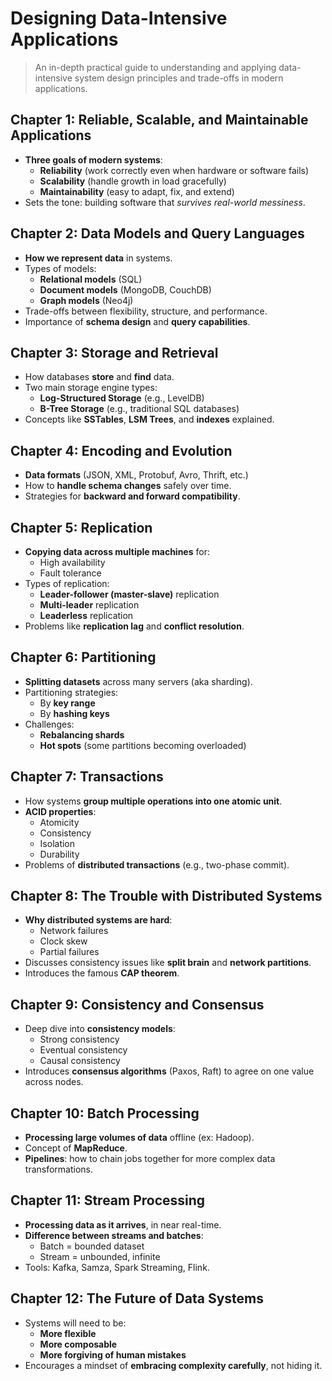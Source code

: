 # Designing Data-Intensive Applications

> An in-depth practical guide to understanding and applying data-intensive system design principles and trade-offs in modern applications.


## Chapter 1: Reliable, Scalable, and Maintainable Applications
- **Three goals of modern systems**:
  - **Reliability** (work correctly even when hardware or software fails)
  - **Scalability** (handle growth in load gracefully)
  - **Maintainability** (easy to adapt, fix, and extend)
- Sets the tone: building software that *survives real-world messiness*.


## Chapter 2: Data Models and Query Languages
- **How we represent data** in systems.
- Types of models:
  - **Relational models** (SQL)
  - **Document models** (MongoDB, CouchDB)
  - **Graph models** (Neo4j)
- Trade-offs between flexibility, structure, and performance.
- Importance of **schema design** and **query capabilities**.


## Chapter 3: Storage and Retrieval
- How databases **store** and **find** data.
- Two main storage engine types:
  - **Log-Structured Storage** (e.g., LevelDB)
  - **B-Tree Storage** (e.g., traditional SQL databases)
- Concepts like **SSTables**, **LSM Trees**, and **indexes** explained.


## Chapter 4: Encoding and Evolution
- **Data formats** (JSON, XML, Protobuf, Avro, Thrift, etc.)
- How to **handle schema changes** safely over time.
- Strategies for **backward and forward compatibility**.


## Chapter 5: Replication
- **Copying data across multiple machines** for:
  - High availability
  - Fault tolerance
- Types of replication:
  - **Leader-follower (master-slave)** replication
  - **Multi-leader** replication
  - **Leaderless** replication
- Problems like **replication lag** and **conflict resolution**.


## Chapter 6: Partitioning
- **Splitting datasets** across many servers (aka sharding).
- Partitioning strategies:
  - By **key range**
  - By **hashing keys**
- Challenges:
  - **Rebalancing shards**
  - **Hot spots** (some partitions becoming overloaded)


## Chapter 7: Transactions
- How systems **group multiple operations into one atomic unit**.
- **ACID properties**:
  - Atomicity
  - Consistency
  - Isolation
  - Durability
- Problems of **distributed transactions** (e.g., two-phase commit).


## Chapter 8: The Trouble with Distributed Systems
- **Why distributed systems are hard**:
  - Network failures
  - Clock skew
  - Partial failures
- Discusses consistency issues like **split brain** and **network partitions**.
- Introduces the famous **CAP theorem**.


## Chapter 9: Consistency and Consensus
- Deep dive into **consistency models**:
  - Strong consistency
  - Eventual consistency
  - Causal consistency
- Introduces **consensus algorithms** (Paxos, Raft) to agree on one value across nodes.


## Chapter 10: Batch Processing
- **Processing large volumes of data** offline (ex: Hadoop).
- Concept of **MapReduce**.
- **Pipelines**: how to chain jobs together for more complex data transformations.


## Chapter 11: Stream Processing
- **Processing data as it arrives**, in near real-time.
- **Difference between streams and batches**:
  - Batch = bounded dataset
  - Stream = unbounded, infinite
- Tools: Kafka, Samza, Spark Streaming, Flink.


## Chapter 12: The Future of Data Systems
- Systems will need to be:
  - **More flexible**
  - **More composable**
  - **More forgiving of human mistakes**
- Encourages a mindset of **embracing complexity carefully**, not hiding it.
